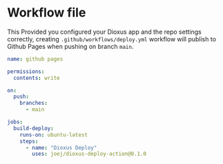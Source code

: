 # Workflow file

This Provided you configured your Dioxus app and the repo settings correctly, creating `.github/workflows/deploy.yml` workflow will publish to Github Pages when pushing on branch `main`.

```yml
name: github pages

permissions:
  contents: write

on:
  push:
    branches:
      - main

jobs:
  build-deploy:
    runs-on: ubuntu-latest
    steps:
      - name: "Dioxus Deploy"
        uses: joej/dioxus-deploy-action@0.1.0
```